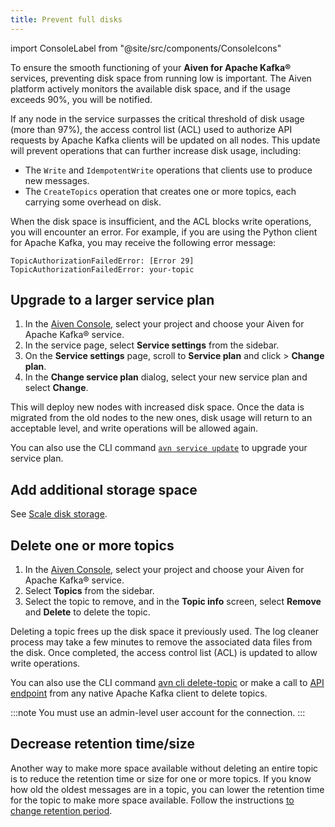 ```yaml
---
title: Prevent full disks
---
```


import ConsoleLabel from "@site/src/components/ConsoleIcons"

To ensure the smooth functioning of your **Aiven for Apache Kafka®** services, preventing disk space from running low is important.
The Aiven platform actively monitors the available disk space, and if the usage
exceeds 90%, you will be notified.

If any node in the service surpasses the critical threshold of disk
usage (more than 97%), the access control list (ACL) used to authorize
API requests by Apache Kafka clients will be updated on all nodes. This
update will prevent operations that can further increase disk usage,
including:

-   The `Write` and `IdempotentWrite` operations that clients use to
    produce new messages.
-   The `CreateTopics` operation that creates one or more topics, each
    carrying some overhead on disk.

When the disk space is insufficient, and the ACL blocks write
operations, you will encounter an error. For example, if you are using
the Python client for Apache Kafka, you may receive the following error
message:

```
TopicAuthorizationFailedError: [Error 29] TopicAuthorizationFailedError: your-topic
```

## Upgrade to a larger service plan

1.  In the [Aiven Console](https://console.aiven.io/), select your
    project and choose your Aiven for Apache Kafka® service.
1.  In the service page, select **Service settings** from the sidebar.
1.  On the **Service settings** page, scroll to **Service plan** and
    click <ConsoleLabel name="actions"/> > **Change plan**.
1.  In the **Change service plan** dialog, select your new service plan
    and select **Change**.

This will deploy new nodes with increased disk space. Once the data is
migrated from the old nodes to the new ones, disk usage will return to
an acceptable level, and write operations will be allowed again.

You can also use the CLI command
[`avn service update`](/docs/tools/cli/service-cli#avn-cli-service-update) to upgrade your
service plan.

## Add additional storage space

See [Scale disk storage](/docs/platform/howto/add-storage-space).

## Delete one or more topics

1.  In the [Aiven Console](https://console.aiven.io/), select your
    project and choose your Aiven for Apache Kafka® service.
1.  Select **Topics** from the sidebar.
1.  Select the topic to remove, and in the **Topic info**
    screen, select **Remove** and **Delete** to delete the topic.

Deleting a topic frees up the disk space it previously used. The log
cleaner process may take a few minutes to remove the associated data
files from the disk. Once completed, the access control list (ACL) is
updated to allow write operations.

<!-- vale off -->
You can also use the CLI command
[avn cli delete-topic](/docs/tools/cli/service/topic) or make a call to [API
endpoint](https://api.aiven.io/doc/#operation/ServiceKafkaTopicDelete)
from any native Apache Kafka client to delete topics.
<!-- vale on -->

:::note
You must use an admin-level user account for the connection.
:::

## Decrease retention time/size

Another way to make more space available without deleting an entire
topic is to reduce the retention time or size for one or more topics. If
you know how old the oldest messages are in a topic, you can lower the
retention time for the topic to make more space available. Follow the
instructions
[to change retention period](/docs/products/kafka/howto/change-retention-period).
